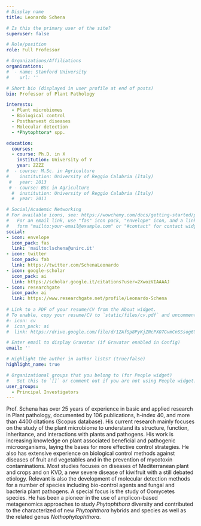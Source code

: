 ```yaml
---
# Display name
title: Leonardo Schena

# Is this the primary user of the site?
superuser: false

# Role/position
role: Full Professor

# Organizations/Affiliations
organizations:
#  - name: Stanford University
#    url: ''

# Short bio (displayed in user profile at end of posts)
bio: Professor of Plant Pathology

interests:
  - Plant microbiomes
  - Biological control
  - Postharvest diseases
  - Molecular detection
  - *Phytophtora* spp.

education:
  courses:
  - course: Ph.D. in X
    institution: University of Y
    year: ZZZZ
#  - course: M.Sc. in Agriculture
#    institution: University of Reggio Calabria (Italy)
 #   year: 2013
 # - course: BSc in Agriculture
  #  institution: University of Reggio Calabria (Italy)
  #  year: 2011

# Social/Academic Networking
# For available icons, see: https://wowchemy.com/docs/getting-started/page-builder/#icons
#   For an email link, use "fas" icon pack, "envelope" icon, and a link in the
#   form "mailto:your-email@example.com" or "#contact" for contact widget.
social:
- icon: envelope
  icon_pack: fas
  link: 'mailto:lschena@unirc.it' 
- icon: twitter
  icon_pack: fab
  link: https://twitter.com/SchenaLeonardo
- icon: google-scholar
  icon_pack: ai
  link: https://scholar.google.it/citations?user=2XwozVIAAAAJ
- icon: researchgate
  icon_pack: ai
  link: https://www.researchgate.net/profile/Leonardo-Schena
  
# Link to a PDF of your resume/CV from the About widget.
# To enable, copy your resume/CV to `static/files/cv.pdf` and uncomment the lines below.
#- icon: cv
#  icon_pack: ai
#  link: https://drive.google.com/file/d/1ZAfSp8PyKjZNcPXO7GvmCnSSsog6YxGF/view?usp=sharing

# Enter email to display Gravatar (if Gravatar enabled in Config)
email: ''

# Highlight the author in author lists? (true/false)
highlight_name: true

# Organizational groups that you belong to (for People widget)
#   Set this to `[]` or comment out if you are not using People widget.
user_groups:
  - Principal Investigators
---
```


Prof. Schena has over 25 years of experience in basic and applied research in Plant pathology, documented by 106 publications, h-index 40, and more than 4400 citations (Scopus database). His current research mainly focuses on the study of the plant microbiome to understand its structure, function, inheritance, and interactions with plants and pathogens. His work is increasing knowledge on plant associated beneficial and pathogenic microorganisms, laying the bases for more effective control strategies. He also has extensive experience on biological control methods against diseases of fruit and vegetables and in the prevention of mycotoxin contaminations. Most studies focuses on diseases of Mediterranean plant and crops and on KVD, a new severe disease of kiwifruit with a still debated etiology. Relevant is also the development of molecular detection methods for a number of species including bio-control agents and fungal and bacteria plant pathogens. A special focus is the study of Oomycetes species. He has been a pioneer in the use of amplicon-based metagenomics approaches to study *Phytophthora* diversity and contributed to the characterized of new *Phytophthora* hybrids and species as well as the related genus *Nothophytophthora*.